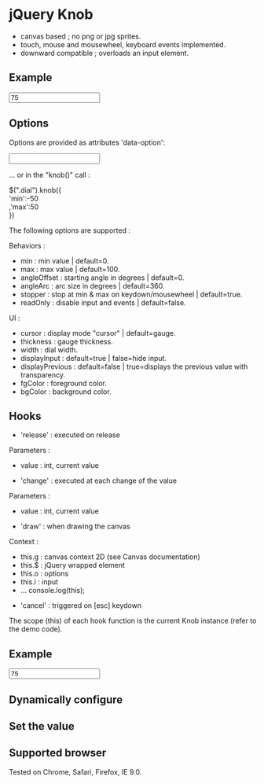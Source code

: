 jQuery Knob  
=============  
  
- canvas based ; no png or jpg sprites.  
- touch, mouse and mousewheel, keyboard events implemented.  
- downward compatible ; overloads an input element.  
  
Example  
-------  
  
<input type="text" value="75" class="dial">  
  
<script>  
$(function() {  
$(".dial").knob();  
}  
</script>  
  
Options  
-------  
  
Options are provided as attributes 'data-option':  
  
<input type="text" class="dial" data-min="-50" data-max="50">  
  
... or in the "knob()" call :  
  
$(".dial").knob({  
'min':-50  
,'max':50  
})  
  
The following options are supported :  
  
Behaviors :  
* min : min value | default=0.  
* max : max value | default=100.  
* angleOffset : starting angle in degrees | default=0.  
* angleArc : arc size in degrees | default=360.  
* stopper : stop at min & max on keydown/mousewheel | default=true.  
* readOnly : disable input and events | default=false.  
  
UI :  
* cursor : display mode "cursor" | default=gauge.  
* thickness : gauge thickness.  
* width : dial width.  
* displayInput : default=true | false=hide input.  
* displayPrevious : default=false | true=displays the previous value with transparency.  
* fgColor : foreground color.  
* bgColor : background color.  
  
Hooks  
-------  
  
<script>  
$(".dial").knob({  
'release' : function (v) { /*make something*/ }  
});  
</script>  
  
* 'release' : executed on release  
  
Parameters :  
+ value : int, current value  
  
* 'change' : executed at each change of the value  
  
Parameters :  
+ value : int, current value  
  
* 'draw' : when drawing the canvas  
  
Context :  
- this.g : canvas context 2D (see Canvas documentation)  
- this.$ : jQuery wrapped element  
- this.o : options  
- this.i : input  
- ... console.log(this);  
  
* 'cancel' : triggered on [esc] keydown  
  
The scope (this) of each hook function is the current Knob instance (refer to the demo code).  
  
Example  
-------  
  
<input type="text" value="75" class="dial">  
  
<script>  
$(".dial").knob({  
'change' : function (v) { console.log(v); }  
});  
</script>  
  
  
Dynamically configure  
-------  
  
<script>  
$('.dial')  
.trigger(  
'configure',  
{  
"min":10,  
"max":40,  
"fgColor":"#FF0000",  
"skin":"tron",  
"cursor":true  
}  
);  
</script>  
  
Set the value  
-------  
  
<script>  
$('.dial')  
.val(27)  
.trigger('change');  
</script>  
  
Supported browser  
-------  
  
Tested on Chrome, Safari, Firefox, IE 9.0.  
